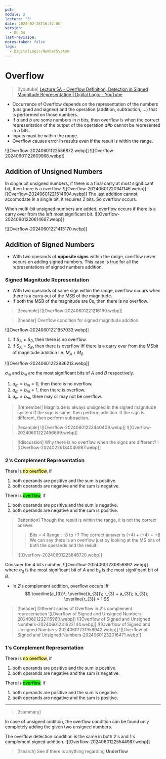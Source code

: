 ```yaml
---
pdf: 
module: 2
lecture: "5"
date: 2024-02-26T16:52:00
version:
  - DL-24
last-revision: 
notes-taken: false
tags:
  - DigitalLogic/NumberSystem
---
```

# Overflow
> [!youtube] 
> [Lecture 5A - Overflow Definition, Detection in Signed Magnitude Representation | Digital Logic - YouTube](https://www.youtube.com/watch?v=GJvjGaiKbcA)

- Occurrence of Overflow depends on the representation of the numbers (unsigned and signed) and the operation (addition, subtraction, ...) that is performed on those numbers.
- If $a$ and $b$ are some numbers in $n$ bits, then overflow is when the correct representation of the output of the operation $a \# b$ cannot be represented in $n$ bits.
- Inputs must be within the range. 
- Overflow causes error in results even if the result is within the range.

![[Overflow-20240601122556872.webp]]
![[Overflow-20240601122609968.webp]]
## Addition of Unsigned Numbers

In single bit unsigned numbers, if there is a final carry at most significant bit, then there is a overflow.
![[Overflow-20240601220341146.webp]]
![[Overflow-20240601221514604.webp]]
The last addition cannot accomodate in a single bit, it requires 2 bits. So overflow occurs.

When multi-bit unsigned numbers are added, overflow occurs if there is a carry over from the left most significant bit.
![[Overflow-20240601220614667.webp]]

![[Overflow-20240601221413170.webp]]

## Addition of Signed Numbers
- With two operands of **opposite signs** within the range, overflow never occurs on adding signed numbers. This case is true for all the representations of signed numbers addition.

### Signed Magnitude Representation

- With two operands of same sign within the range, overflow occurs when there is a carry out of the MSB of the magnitude. 
- If both the MSB of the magnitude are 0s, then there is no overflow.

> [!example] 
> ![[Overflow-20240601221216190.webp]]


> [!header] Overflow condition for signed magnitude addition

![[Overflow-20240601221857033.webp]]

1. If $S_{A} \not= S_{B}$, then there is no overflow.
2. If $S_{A} = S_{B}$, then there is overflow iff there is a carry over from the MSbit of magnitude addition i.e. $M_{A} + M_{B}$

![[Overflow-20240601222836213.webp]]

$a_{m}$ and $b_{m}$ are the most significant bits of $A$ and $B$ respectively.
1. $a_{m} = b_{m} = 0$, then there is no overflow.
2. $a_{m} = b_{m} = 1$, then there is overflow. 
3. $a_{m} \not= b_{m}$, there may or may not be overflow.


> [!remember] 
> Magnitude is always unsigned in the signed magnitude system
> If the sign is same, then perform addition.
> If the sign is different, then perform subtraction.


> [!example] 
> ![[Overflow-20240601222440409.webp]]
> ![[Overflow-20240601222456699.webp]]


> [!discussion] Why there is no overflow when the signs are different?
> ![[Overflow-20240226184046987.webp]]

### 2's Complement Representation

There is <mark style="background-color: #fff88f; color: black">no overflow</mark>, if
1. both operands are positive and the sum is positive.
2. both operands are negative and the sum is negative.

There is <mark style="background-color: #1EFF00; color: black">overflow</mark>, if
1. both operands are positive and the sum is negative.
2. both operands are negative and the sum is positive.


> [!attention] Though the result is within the range, it is not the correct answer.
>> Bits = 4
>> Range : -8 to +7
>> The correct answer is $(+4) + (+4) = +8$
>> We can say there is an overflow just by looking at the MS bits of both the operands and the result.
> 
> ![[Overflow-20240601225846720.webp]]

Consider the $4$ bits number,
![[Overflow-20240601230859892.webp]]
where $a_{3}$ is the most significant bit of $A$ and $b_{3}$ is the most significant bit of $B$.

- In 2's complement addition, overflow occurs iff
$$
\overline{a_{3}}\; \overline{b_{3}}\; r_{3} + a_{3}\; b_{3}\; \overline{r_{3}} = 1
$$

> [!header] Different cases of Overflow in 2's complement representation
> ![[Overflow of Signed and Unsigned Numbers-20240601232115960.webp]]
> ![[Overflow of Signed and Unsigned Numbers-20240601231922144.webp]]
> ![[Overflow of Signed and Unsigned Numbers-20240601231958942.webp]]
> ![[Overflow of Signed and Unsigned Numbers-20240601232016471.webp]]



### 1's Complement Representation

There is <mark style="background-color: #fff88f; color: black">no overflow</mark>, if
1. both operands are positive and the sum is positive.
2. both operands are negative and the sum is negative.

There is <mark style="background-color: #1EFF00; color: black">overflow</mark>, if
1. both operands are positive and the sum is negative.
2. both operands are negative and the sum is positive.


---

> [!summary] 

In case of unsigned addition, the overflow condition can be found only completely adding the given two unsigned numbers.

The overflow detection condition is the same in both 2's and 1's complement signed addition.
![[Overflow-20240601225544987.webp]]


> [!search] 
> See if there is anything regarding **Underflow**
